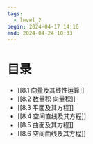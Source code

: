 ```yaml
---
tags:
  - level_2
begin: 2024-04-17 14:16
end: 2024-04-24 10:33
---
```


# 目录
- [[8.1 向量及其线性运算]]
- [[8.2 数量积 向量积]]
- [[8.3 平面及其方程]]
- [[8.4 空间直线及其方程]]
- [[8.5 曲面及其方程]]
- [[8.6 空间曲线及其方程]]